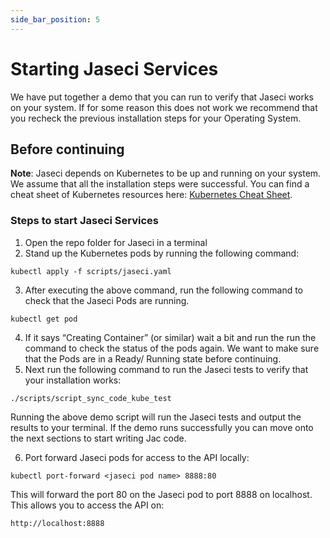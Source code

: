 ```yaml
---
side_bar_position: 5
---
```


# Starting Jaseci Services

We have put together a demo that you can run to verify that Jaseci works on your system. If for some reason this does not work we recommend that you recheck the previous installation steps for your Operating System.

## Before continuing

**Note**: Jaseci depends on Kubernetes to be up and running on your system. We assume that all the installation steps were successful. You can find a cheat sheet of Kubernetes resources here: <a href="/docs/resources/common">Kubernetes Cheat Sheet</a>.

### Steps to start Jaseci Services

1. Open the repo folder for Jaseci in a terminal
2. Stand up the Kubernetes pods by running the following command:
```
kubectl apply -f scripts/jaseci.yaml
```
3. After executing the above command, run the following command to check that the Jaseci Pods are running.
```
kubectl get pod
```
4. If it says “Creating Container” (or similar) wait a bit and run the run the command to check the status of the pods again. We want to make sure that the Pods are in a Ready/ Running state before continuing.
5. Next run the following command to run the Jaseci tests to verify that your installation works:
```
./scripts/script_sync_code_kube_test
```
Running the above demo script will run the Jaseci tests and output the results to your terminal. If the demo runs successfully you can move onto the next sections to start writing Jac code.

6. Port forward Jaseci pods for access to the API locally:
```
kubectl port-forward <jaseci pod name> 8888:80
```
This will forward the port 80 on the Jaseci pod to port 8888 on localhost. This allows you to access the API on:
```
http://localhost:8888
```
